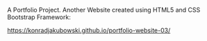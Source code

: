 A Portfolio Project. Another Website created using HTML5 and CSS Bootstrap Framework:

https://konradjakubowski.github.io/portfolio-website-03/
